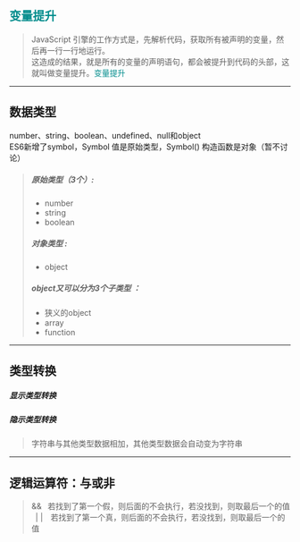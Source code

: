 ## <font color="#008C8C">变量提升</font>
> JavaScript 引擎的工作方式是，先解析代码，获取所有被声明的变量，然后再一行一行地运行。<br>
这造成的结果，就是所有的变量的声明语句，都会被提升到代码的头部，这就叫做变量提升。<font color="#008C8C">变量提升</font>
---
## 数据类型
number、string、boolean、undefined、null和object<br>
ES6新增了symbol，Symbol 值是原始类型，Symbol() 构造函数是对象（暂不讨论）
>##### 原始类型（3个）:
>* number
>* string
>* boolean
>##### 对象类型 :
>* object
>##### object又可以分为3个子类型 ：
>* 狭义的object
>* array
>* function
---
## 类型转换
##### 显示类型转换
##### 隐示类型转换
> 字符串与其他类型数据相加，其他类型数据会自动变为字符串<br>

---
## 逻辑运算符：与或非
> &&&ensp; 若找到了第一个假，则后面的不会执行，若没找到，则取最后一个的值<br>
>&ensp;| |&ensp;&ensp;若找到了第一个真，则后面的不会执行，若没找到，则取最后一个的值<br>

